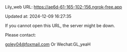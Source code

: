 Lily_web URL: https://ae6d-61-165-102-156.ngrok-free.app

Updated at: 2024-12-09 16:27:35

If you cannot open this URL, the server might be down.

Please contact: 

goley04@foxmail.com Or Wechat:GL_yeaH